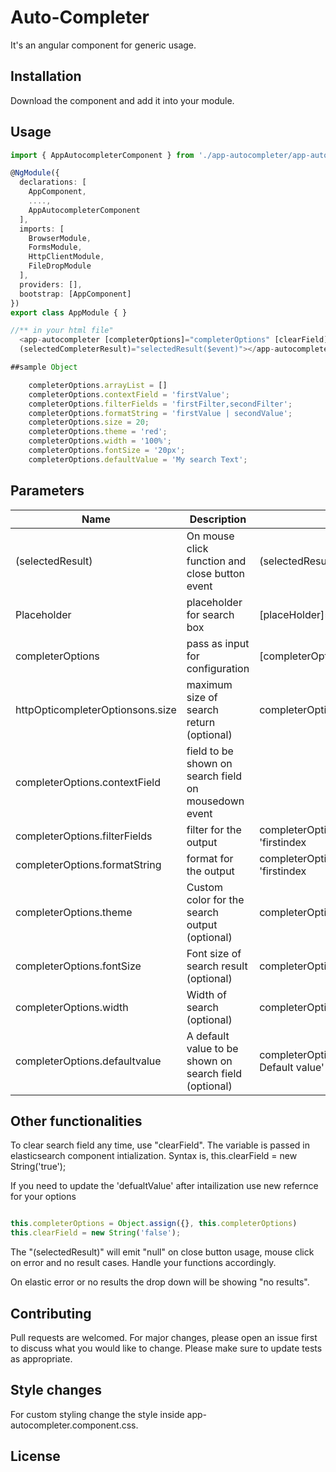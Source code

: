 # Auto-Completer

It's an angular component for generic usage.

## Installation

Download the component and add it into your module.

## Usage

```TypeScript
import { AppAutocompleterComponent } from './app-autocompleter/app-autocompleter.component';

@NgModule({
  declarations: [
    AppComponent,
    ....,
    AppAutocompleterComponent
  ],
  imports: [
    BrowserModule,
    FormsModule,
    HttpClientModule,
    FileDropModule
  ],
  providers: [],
  bootstrap: [AppComponent]
})
export class AppModule { }

//** in your html file"
  <app-autocompleter [completerOptions]="completerOptions" [clearField]="clearField" [placeHolder]="'Search'"
  (selectedCompleterResult)="selectedResult($event)"></app-autocompleter>

##sample Object

    completerOptions.arrayList = []
    completerOptions.contextField = 'firstValue';
    completerOptions.filterFields = 'firstFilter,secondFilter';
    completerOptions.formatString = 'firstValue | secondValue';
    completerOptions.size = 20;
    completerOptions.theme = 'red';
    completerOptions.width = '100%';
    completerOptions.fontSize = '20px';
    completerOptions.defaultValue = 'My search Text';
```

## Parameters
Name  | Description | Example | 
------------- | ------------- | -------------
(selectedResult)  | On mouse click function and close button event | (selectedResult)="yourFunction($event)"
Placeholder  | placeholder for search box| [placeHolder]=" place holder values" 
completerOptions  | pass as input for configuration | [completerOptions] ="yourOptions"
httpOpticompleterOptionsons.size  | maximum size of search return (optional) | completerOptions.size = '20'
completerOptions.contextField | field to be shown on search field on mousedown event
completerOptions.filterFields | filter for the output  | completerOptions.filterFields = 'firstindex | secondIndex'
completerOptions.formatString | format for the output  | completerOptions.formatString = 'firstindex | secondIndex'
completerOptions.theme | Custom color for the search output (optional) | completerOptions.theme = 'your color'
completerOptions.fontSize  | Font size of search result (optional)  | completerOptions.fontSize = '20px'
completerOptions.width  | Width  of search (optional) | completerOptions.width = '100%'
completerOptions.defaultvalue  | A default value to be shown on search field (optional)  | completerOptions.defaultValue = 'Your Default value'

## Other functionalities

To clear search field any time, use "clearField". The variable is passed in elasticsearch component intialization. Syntax is, this.clearField = new String('true');

If you need to update the 'defualtValue' after intailization use new refernce for your options

```TypeScript

this.completerOptions = Object.assign({}, this.completerOptions) 
this.clearField = new String('false');

```


The "(selectedResult)" will emit "null" on close button usage, mouse click on error and no result cases. Handle your functions accordingly.

On elastic error or no results the drop down will be showing "no results".

## Contributing
Pull requests are welcomed. For major changes, please open an issue first to discuss what you would like to change.
Please make sure to update tests as appropriate.

## Style changes
 For custom styling change the style inside app-autocompleter.component.css.

## License

